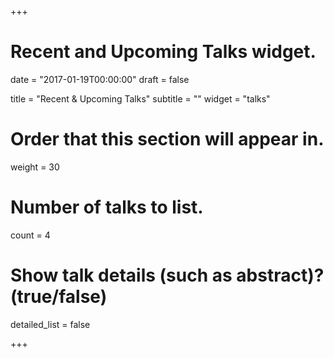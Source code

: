 +++
# Recent and Upcoming Talks widget.

date = "2017-01-19T00:00:00"
draft = false

title = "Recent & Upcoming Talks"
subtitle = ""
widget = "talks"

# Order that this section will appear in.
weight = 30

# Number of talks to list.
count = 4

# Show talk details (such as abstract)? (true/false)
detailed_list = false

+++

